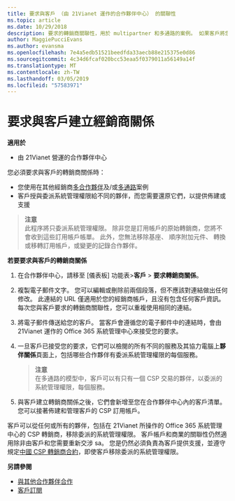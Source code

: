 ```yaml
---
title: 要求與客戶 （由 21Vianet 運作的合作夥伴中心） 的關聯性
ms.topic: article
ms.date: 10/29/2018
description: 要求的轉銷商關聯性，用於 multipartner 和多通路的案例。 如果客戶將您的委派管理員權限移除，而您必須還原那些權限以提供佈建或支援時，這也會很有用。
author: MaggiePucciEvans
ms.author: evansma
ms.openlocfilehash: 7e4a5edb51521beedfda33aecb88e215375e0d86
ms.sourcegitcommit: 4c34d6fcaf020bcc53eaa5f0379011a56149a14f
ms.translationtype: MT
ms.contentlocale: zh-TW
ms.lasthandoff: 03/05/2019
ms.locfileid: "57583971"
---
```

# <a name="request-a-reseller-relationship-with-a-customer"></a>要求與客戶建立經銷商關係

**適用於**

-   由 21Vianet 營運的合作夥伴中心

您必須要求與客戶的轉銷商關係時：

-   您使用在其他經銷商[多合作夥伴](multipartner.md)及/或[多通路](multichannel.md)案例
-   客戶授與委派系統管理權限給不同的夥伴，而您需要還原它們，以提供佈建或支援

>**注意**<br> 此程序將只委派系統管理權限。 除非您是訂用帳戶的原始轉銷商，您將不會收到這些訂用帳戶帳單。 此外，您無法移除基座、 順序附加元件、 轉換或移轉訂用帳戶，或變更的記錄合作夥伴。

<a href="" id="requestarelationship"></a>
**若要要求與客戶的轉銷商關係**

1.  在合作夥伴中心，請移至 [儀表板] 功能表&gt;**客戶** &gt; **要求轉銷商關係**。
2.  複製電子郵件文字。 您可以編輯或刪除前兩個段落，但不應該對連結做出任何修改。 此連結的 URL 僅適用於您的經銷商帳戶，且沒有包含任何客戶資訊。 每次您與客戶要求的轉銷商關聯性，您可以重複使用相同的連結。
3.  將電子郵件傳送給您的客戶。 當客戶會遵循您的電子郵件中的連結時，會由 21Vianet 運作的 Office 365 系統管理中心來接受您的要求。
4.  一旦客戶已接受您的要求，它們可以檢閱的所有不同的服務及其協力電腦上**夥伴關係**頁面上，包括哪些合作夥伴有委派系統管理權限的每個服務。

    >**注意**<br> 在多通路的模型中，客戶可以有只有一個 CSP 交易的夥伴，以委派的系統管理權限，每個服務。 
    
5.  與客戶建立轉銷商關係之後，它們會新增至您在合作夥伴中心內的客戶清單。 您可以接著佈建和管理客戶的 CSP 訂用帳戶。

客戶可以從任何或所有的夥伴，包括在 21Vianet 所操作的 Office 365 系統管理中心的 CSP 轉銷商，移除委派的系統管理權限。 客戶帳戶和商業的關聯性仍然適用除非由客戶和您需要重新交涉 sa。 您是仍然必須負責為客戶提供支援，並遵守規定[中國 CSP 轉銷商合約](https://www.21vbluecloud.com/office365/ResellerAgr/)，即使客戶移除委派的系統管理權限。 

**另請參閱**

-   [與其他合作夥伴合作](work-with-other-partners.md)
-   [客戶訂閱](customer-subscriptions.md)

 

 




